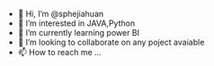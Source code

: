 - 👋 Hi, I’m @sphejiahuan
- 👀 I’m interested in JAVA,Python
- 🌱 I’m currently learning power BI
- 💞️ I’m looking to collaborate on any poject avaiable
- 📫 How to reach me ...

<!---
sphejiahuan/sphejiahuan is a ✨ special ✨ repository because its `README.md` (this file) appears on your GitHub profile.
You can click the Preview link to take a look at your changes.
--->
